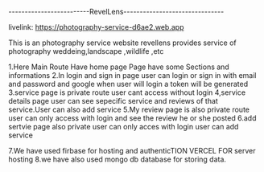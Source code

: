 

 -------------------------RevelLens-------------------------------

livelink: https://photography-service-d6ae2.web.app


This is an photography service website revellens provides service of photography weddeing,landscape ,wildlife ,etc


1.Here Main Route Have home page Page have some Sections and informations
2.In login and sign in page user can login or sign in with email and password and google when user will login a token will be generated 
3.service page is private route user cant access without login 
4,service details page user can see sepecific service and reviews of that service.User can also add service
5.My review page is also private route user can only access with login and see the review he or she posted
6.add sertvie page also private user can only acces with login user can add service 

7.We have used firbase for hosting and authenticTION VERCEL FOR server hosting 
8.we have also used mongo db database for storing data.
